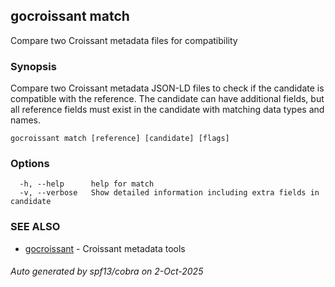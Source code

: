 ## gocroissant match

Compare two Croissant metadata files for compatibility

### Synopsis

Compare two Croissant metadata JSON-LD files to check if the candidate is compatible 
		with the reference. The candidate can have additional fields, but all reference fields 
		must exist in the candidate with matching data types and names.

```
gocroissant match [reference] [candidate] [flags]
```

### Options

```
  -h, --help      help for match
  -v, --verbose   Show detailed information including extra fields in candidate
```

### SEE ALSO

* [gocroissant](gocroissant.md)	 - Croissant metadata tools

###### Auto generated by spf13/cobra on 2-Oct-2025
